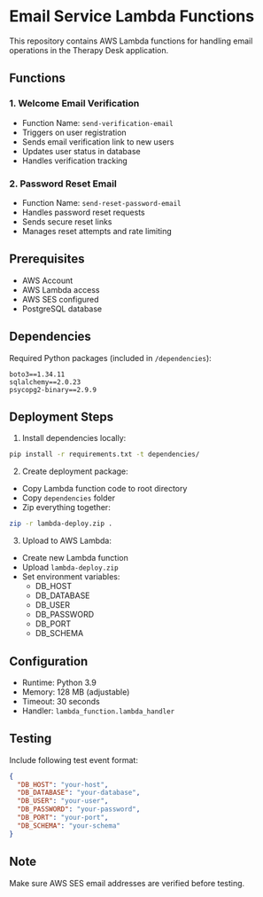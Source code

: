 # Email Service Lambda Functions

This repository contains AWS Lambda functions for handling email operations in the Therapy Desk application.

## Functions

### 1. Welcome Email Verification
- Function Name: `send-verification-email`
- Triggers on user registration
- Sends email verification link to new users
- Updates user status in database
- Handles verification tracking

### 2. Password Reset Email
- Function Name: `send-reset-password-email`
- Handles password reset requests
- Sends secure reset links
- Manages reset attempts and rate limiting

## Prerequisites
- AWS Account
- AWS Lambda access
- AWS SES configured
- PostgreSQL database

## Dependencies
Required Python packages (included in `/dependencies`):
```
boto3==1.34.11
sqlalchemy==2.0.23
psycopg2-binary==2.9.9
```

## Deployment Steps

1. Install dependencies locally:
```bash
pip install -r requirements.txt -t dependencies/
```

2. Create deployment package:
- Copy Lambda function code to root directory
- Copy `dependencies` folder
- Zip everything together:
```bash
zip -r lambda-deploy.zip .
```

3. Upload to AWS Lambda:
- Create new Lambda function
- Upload `lambda-deploy.zip`
- Set environment variables:
  - DB_HOST
  - DB_DATABASE
  - DB_USER
  - DB_PASSWORD
  - DB_PORT
  - DB_SCHEMA

## Configuration
- Runtime: Python 3.9
- Memory: 128 MB (adjustable)
- Timeout: 30 seconds
- Handler: `lambda_function.lambda_handler`

## Testing
Include following test event format:
```json
{
  "DB_HOST": "your-host",
  "DB_DATABASE": "your-database",
  "DB_USER": "your-user",
  "DB_PASSWORD": "your-password",
  "DB_PORT": "your-port",
  "DB_SCHEMA": "your-schema"
}
```

## Note
Make sure AWS SES email addresses are verified before testing.